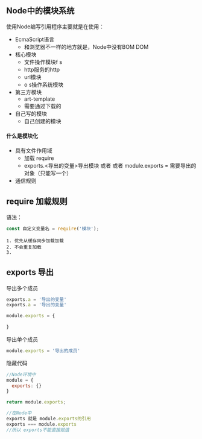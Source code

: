 ## Node中的模块系统

使用Node编写引用程序主要就是在使用：

- EcmaScript语言
  - 和浏览器不一样的地方就是，Node中没有BOM DOM
- 核心模块
  - 文件操作模块f s
  - http服务的http
  - url模块
  - o s操作系统模块
- 第三方模块
  - art-template
  - 需要通过下载的
- 自己写的模块
  - 自己创建的模块

#### 什么是模块化

- 具有文件作用域
  - 加载 require
  - exports.<导出的变量>导出模块 或者       或者 module.exports = 需要导出的对象（只能写一个）
- 通信规则

## require 加载规则

语法：

```javascript
const 自定义变量名 = require('模块');

```

	1. 优先从缓存同步加载加载 
 	2. 不会重复加载
 	3. 

## exports 导出

导出多个成员

```javascript
exports.a = '导出的变量'
exports.a = '导出的变量'

module.exports = {
  
}
```

导出单个成员

```javascript
module.exports = '导出的成员'
```

隐藏代码

```javascript
//Node环境中
module = {
  exports: {}
}

return module.exports;

//在Node中
exports 就是 module.exports的引用
exports === module.exports
//所以 exports不能直接赋值
```



